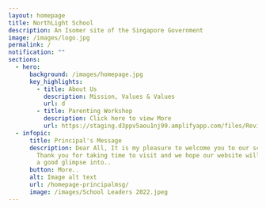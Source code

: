 ```yaml
---
layout: homepage
title: NorthLight School
description: An Isomer site of the Singapore Government
image: /images/logo.jpg
permalink: /
notification: ""
sections:
  - hero:
      background: /images/homepage.jpg
      key_highlights:
        - title: About Us
          description: Mission, Values & Values
          url: d
        - title: Parenting Workshop
          description: Click here to view More
          url: https://staging.d3ppv5aou1nj99.amplifyapp.com/files/Revised%20-%20Triple%20P%20L2%20Sec%202023%20Run%202%20Flyer.pdf
  - infopic:
      title: Principal's Message
      description: Dear All, It is my pleasure to welcome you to our school websites.
        Thank you for taking time to visit and we hope our website will provide
        a good glimpse into..
      button: More..
      alt: Image alt text
      url: /homepage-principalmsg/
      image: /images/School Leaders 2022.jpeg
---
```

